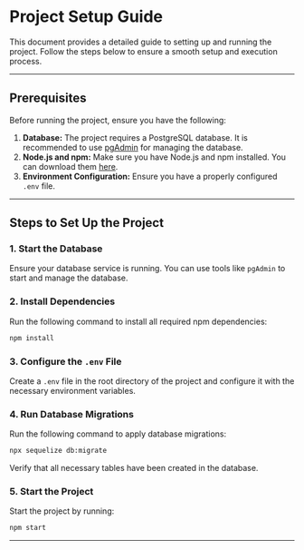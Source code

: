 # Project Setup Guide

This document provides a detailed guide to setting up and running the project. Follow the steps below to ensure a smooth setup and execution process.

---

## Prerequisites

Before running the project, ensure you have the following:

1. **Database:** The project requires a PostgreSQL database. It is recommended to use [pgAdmin](https://www.pgadmin.org/) for managing the database.
2. **Node.js and npm:** Make sure you have Node.js and npm installed. You can download them [here](https://nodejs.org/).
3. **Environment Configuration:** Ensure you have a properly configured `.env` file.

---

## Steps to Set Up the Project

### 1. Start the Database

Ensure your database service is running. You can use tools like `pgAdmin` to start and manage the database.

### 2. Install Dependencies

Run the following command to install all required npm dependencies:

```bash
npm install
```

### 3. Configure the `.env` File

Create a `.env` file in the root directory of the project and configure it with the necessary environment variables.

### 4. Run Database Migrations

Run the following command to apply database migrations:

```bash
npx sequelize db:migrate
```

Verify that all necessary tables have been created in the database.

### 5. Start the Project

Start the project by running:

```bash
npm start
```

---
